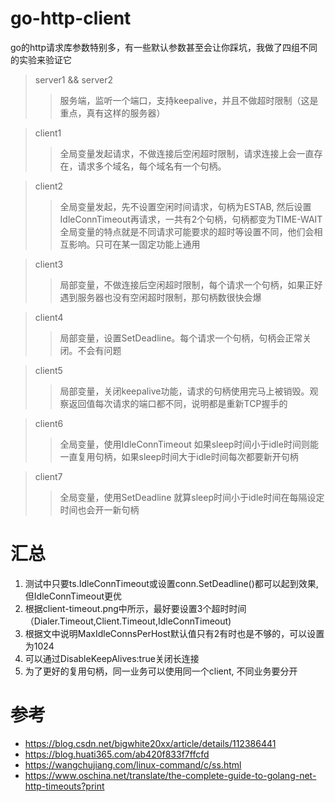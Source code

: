 # go-http-client
go的http请求库参数特别多，有一些默认参数甚至会让你踩坑，我做了四组不同的实验来验证它

>server1 && server2
>> 服务端，监听一个端口，支持keepalive，并且不做超时限制（这是重点，真有这样的服务器）

>client1
>>全局变量发起请求，不做连接后空闲超时限制，请求连接上会一直存在，请求多个域名，每个域名有一个句柄。

>client2
>>全局变量发起，先不设置空闲时间请求，句柄为ESTAB, 然后设置IdleConnTimeout再请求，一共有2个句柄，句柄都变为TIME-WAIT 
>>全局变量的特点就是不同请求可能要求的超时等设置不同，他们会相互影响。只可在某一固定功能上通用

>client3
>>局部变量，不做连接后空闲超时限制，每个请求一个句柄，如果正好遇到服务器也没有空闲超时限制，那句柄数很快会爆

>client4
>>局部变量，设置SetDeadline。每个请求一个句柄，句柄会正常关闭。不会有问题

>client5
>>局部变量，关闭keepalive功能，请求的句柄使用完马上被销毁。观察返回值每次请求的端口都不同，说明都是重新TCP握手的

>client6
>>全局变量，使用IdleConnTimeout 如果sleep时间小于idle时间则能一直复用句柄，如果sleep时间大于idle时间每次都要新开句柄

>client7
>>全局变量，使用SetDeadline 就算sleep时间小于idle时间在每隔设定时间也会开一新句柄
# 汇总

1. 测试中只要ts.IdleConnTimeout或设置conn.SetDeadline()都可以起到效果, 但IdleConnTimeout更优
2. 根据client-timeout.png中所示，最好要设置3个超时时间（Dialer.Timeout,Client.Timeout,IdleConnTimeout)
3. 根据文中说明MaxIdleConnsPerHost默认值只有2有时也是不够的，可以设置为1024
4. 可以通过DisableKeepAlives:true关闭长连接
5. 为了更好的复用句柄，同一业务可以使用同一个client, 不同业务要分开

# 参考
* https://blog.csdn.net/bigwhite20xx/article/details/112386441
* https://blog.huati365.com/ab420f833f7ffcfd
* https://wangchujiang.com/linux-command/c/ss.html
* https://www.oschina.net/translate/the-complete-guide-to-golang-net-http-timeouts?print